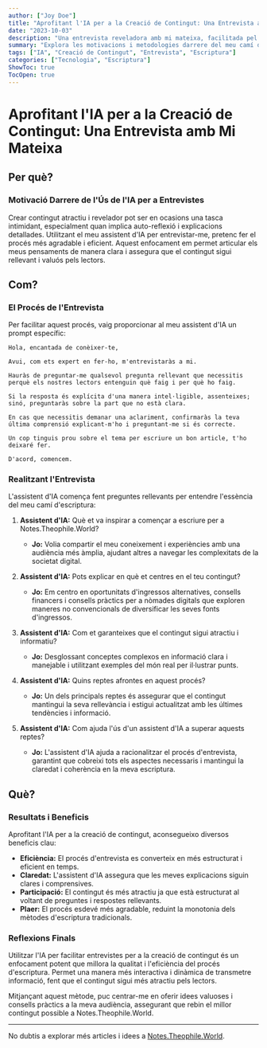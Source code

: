 ```yaml
---
author: ["Joy Doe"]
title: "Aprofitant l'IA per a la Creació de Contingut: Una Entrevista amb Mi Mateixa"
date: "2023-10-03"
description: "Una entrevista reveladora amb mi mateixa, facilitada pel meu assistent d'IA, per explorar el meu camí i motivacions darrere d'escriure per a Notes.Theophile.World."
summary: "Explora les motivacions i metodologies darrere del meu camí d'escriptura per a Notes.Theophile.World a través d'una entrevista captivadora realitzada pel meu assistent d'IA."
tags: ["IA", "Creació de Contingut", "Entrevista", "Escriptura"]
categories: ["Tecnologia", "Escriptura"]
ShowToc: true
TocOpen: true
---
```


# Aprofitant l'IA per a la Creació de Contingut: Una Entrevista amb Mi Mateixa

## Per què?

### Motivació Darrere de l'Ús de l'IA per a Entrevistes

Crear contingut atractiu i revelador pot ser en ocasions una tasca intimidant, especialment quan implica auto-reflexió i explicacions detallades. Utilitzant el meu assistent d'IA per entrevistar-me, pretenc fer el procés més agradable i eficient. Aquest enfocament em permet articular els meus pensaments de manera clara i assegura que el contingut sigui rellevant i valuós pels lectors.

## Com?

### El Procés de l'Entrevista

Per facilitar aquest procés, vaig proporcionar al meu assistent d'IA un prompt específic:

```
Hola, encantada de conèixer-te,

Avui, com ets expert en fer-ho, m'entrevistaràs a mi.

Hauràs de preguntar-me qualsevol pregunta rellevant que necessitis perquè els nostres lectors entenguin què faig i per què ho faig.

Si la resposta és explícita d'una manera intel·ligible, assenteixes; sinó, preguntaràs sobre la part que no està clara.

En cas que necessitis demanar una aclariment, confirmaràs la teva última comprensió explicant-m'ho i preguntant-me si és correcte.

Un cop tinguis prou sobre el tema per escriure un bon article, t'ho deixaré fer.

D'acord, comencem.
```

### Realitzant l'Entrevista

L'assistent d'IA comença fent preguntes rellevants per entendre l'essència del meu camí d'escriptura:

1. **Assistent d'IA:** Què et va inspirar a començar a escriure per a Notes.Theophile.World?
   - **Jo:** Volia compartir el meu coneixement i experiències amb una audiència més àmplia, ajudant altres a navegar les complexitats de la societat digital.

2. **Assistent d'IA:** Pots explicar en què et centres en el teu contingut?
   - **Jo:** Em centro en oportunitats d'ingressos alternatives, consells financers i consells pràctics per a nòmades digitals que exploren maneres no convencionals de diversificar les seves fonts d'ingressos.

3. **Assistent d'IA:** Com et garanteixes que el contingut sigui atractiu i informatiu?
   - **Jo:** Desglossant conceptes complexos en informació clara i manejable i utilitzant exemples del món real per il·lustrar punts.

4. **Assistent d'IA:** Quins reptes afrontes en aquest procés?
   - **Jo:** Un dels principals reptes és assegurar que el contingut mantingui la seva rellevància i estigui actualitzat amb les últimes tendències i informació.

5. **Assistent d'IA:** Com ajuda l'ús d'un assistent d'IA a superar aquests reptes?
   - **Jo:** L'assistent d'IA ajuda a racionalitzar el procés d'entrevista, garantint que cobreixi tots els aspectes necessaris i mantingui la claredat i coherència en la meva escriptura.

## Què?

### Resultats i Beneficis

Aprofitant l'IA per a la creació de contingut, aconsegueixo diversos beneficis clau:

- **Eficiència:** El procés d'entrevista es converteix en més estructurat i eficient en temps.
- **Claredat:** L'assistent d'IA assegura que les meves explicacions siguin clares i comprensives.
- **Participació:** El contingut és més atractiu ja que està estructurat al voltant de preguntes i respostes rellevants.
- **Plaer:** El procés esdevé més agradable, reduint la monotonia dels mètodes d'escriptura tradicionals.

### Reflexions Finals

Utilitzar l'IA per facilitar entrevistes per a la creació de contingut és un enfocament potent que millora la qualitat i l'eficiència del procés d'escriptura. Permet una manera més interactiva i dinàmica de transmetre informació, fent que el contingut sigui més atractiu pels lectors.

Mitjançant aquest mètode, puc centrar-me en oferir idees valuoses i consells pràctics a la meva audiència, assegurant que rebin el millor contingut possible a Notes.Theophile.World.

---

No dubtis a explorar més articles i idees a [Notes.Theophile.World](https://notes.theophile.world).